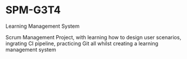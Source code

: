 # SPM-G3T4
Learning Management System

Scrum Management Project, with learning how to design user scenarios, ingrating CI pipeline, practicing Git all whilst creating a learning management system

